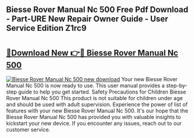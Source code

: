 ## Biesse Rover Manual Nc 500 Free Pdf Download - Part-URE New Repair Owner Guide - User Service Edition Z1rc9

# <h2><a href="http://bc53547.oget.top/?id=Biesse+Rover+Manual+Nc+500">🔗Download New 👉🔴 Biesse Rover Manual Nc 500</a></h2>

[![Biesse Rover Manual Nc 500 new download](https://i.imgur.com/5g1atiW.png)](http://bc53547.oget.top/?id=Biesse+Rover+Manual+Nc+500)
Your new Biesse Rover Manual Nc 500 is now ready to use. This user manual provides a step-by-step guide to help you get started. Safety Precautions for Children Biesse Rover Manual Nc 500 This product is not suitable for children under age and should be used with adult supervision. Experience the power of list of features with your new Biesse Rover Manual Nc 500. It's our hope that the Biesse Rover Manual Nc 500 has provided you with valuable insights to kickstart your new device. If you encounter any issues, reach out to our customer service.
